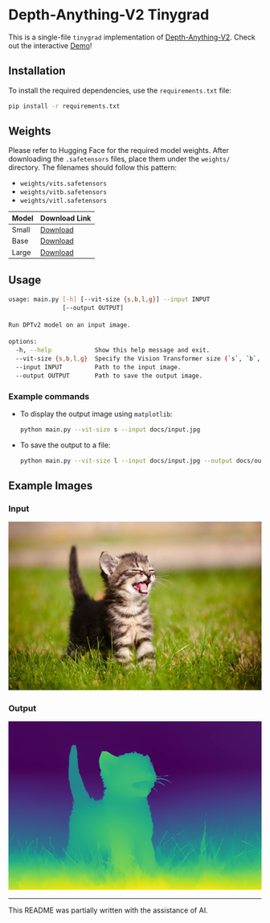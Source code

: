 # Depth-Anything-V2 Tinygrad

This is a single-file `tinygrad` implementation of [Depth-Anything-V2](https://github.com/DepthAnything/Depth-Anything-V2). Check out the interactive [Demo](https://huggingface.co/spaces/kutipense/Depth-Anything-V2-tinygrad)!

## Installation

To install the required dependencies, use the `requirements.txt` file:

```bash
pip install -r requirements.txt
```

## Weights

Please refer to Hugging Face for the required model weights. After downloading the `.safetensors` files, place them under the `weights/` directory. The filenames should follow this pattern:

- `weights/vits.safetensors`
- `weights/vitb.safetensors`
- `weights/vitl.safetensors`

| Model | Download Link                                                                |
| ----- | ---------------------------------------------------------------------------- |
| Small | [Download](https://huggingface.co/depth-anything/Depth-Anything-V2-Small-hf) |
| Base  | [Download](https://huggingface.co/depth-anything/Depth-Anything-V2-Base-hf)  |
| Large | [Download](https://huggingface.co/depth-anything/Depth-Anything-V2-Large-hf) |

## Usage

```bash
usage: main.py [-h] [--vit-size {s,b,l,g}] --input INPUT
               [--output OUTPUT]

Run DPTv2 model on an input image.

options:
  -h, --help            Show this help message and exit.
  --vit-size {s,b,l,g}  Specify the Vision Transformer size (`s`, `b`, `l`, `g`).
  --input INPUT         Path to the input image.
  --output OUTPUT       Path to save the output image.
```

### Example commands

- To display the output image using `matplotlib`:

  ```bash
  python main.py --vit-size s --input docs/input.jpg
  ```

- To save the output to a file:

  ```bash
  python main.py --vit-size l --input docs/input.jpg --output docs/output.jpg
  ```

## Example Images

### Input

![Input Image](docs/input.jpg)

### Output

![Output Image (ViT-L)](docs/vitl.jpg)

---

This README was partially written with the assistance of AI.
